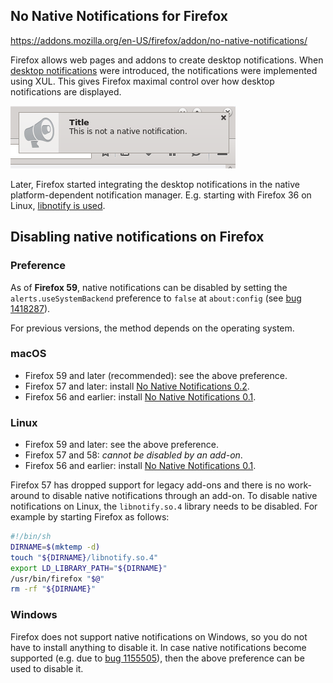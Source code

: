 ## No Native Notifications for Firefox

https://addons.mozilla.org/en-US/firefox/addon/no-native-notifications/

Firefox allows web pages and addons to create desktop notifications.
When [desktop notifications](https://bugzilla.mozilla.org/show_bug.cgi?id=59454)
were introduced, the notifications were implemented using XUL.
This gives Firefox maximal control over how desktop notifications are displayed.

![](screenshot.png?raw=true)

Later, Firefox started integrating the desktop notifications in the native
platform-dependent notification manager. E.g. starting with Firefox 36 on Linux,
[libnotify is used](https://bugzilla.mozilla.org/show_bug.cgi?id=858919).


## Disabling native notifications on Firefox

### Preference

As of **Firefox 59**, native notifications can be disabled by setting the
`alerts.useSystemBackend` preference to `false` at `about:config`
(see [bug 1418287](https://bugzilla.mozilla.org/show_bug.cgi?id=1418287)).

For previous versions, the method depends on the operating system.

### macOS

- Firefox 59 and later (recommended): see the above preference.
- Firefox 57 and later: install [No Native Notifications 0.2](https://addons.mozilla.org/en-US/firefox/addon/no-native-notifications/versions/0.2).
- Firefox 56 and earlier: install [No Native Notifications 0.1](https://addons.mozilla.org/en-US/firefox/addon/no-native-notifications/versions/0.1.1-signed.1-signed).


### Linux

- Firefox 59 and later: see the above preference.
- Firefox 57 and 58: *cannot be disabled by an add-on*.
- Firefox 56 and earlier: install [No Native Notifications 0.1](https://addons.mozilla.org/en-US/firefox/addon/no-native-notifications/versions/0.1.1-signed.1-signed).

Firefox 57 has dropped support for legacy add-ons and there is no work-around to
disable native notifications through an add-on. To disable native notifications
on Linux, the `libnotify.so.4` library needs to be disabled.
For example by starting Firefox as follows:

```sh
#!/bin/sh
DIRNAME=$(mktemp -d)
touch "${DIRNAME}/libnotify.so.4"
export LD_LIBRARY_PATH="${DIRNAME}"
/usr/bin/firefox "$@"
rm -rf "${DIRNAME}"
```


### Windows
Firefox does not support native notifications on Windows, so you do not have to
install anything to disable it. In case native notifications become supported
(e.g. due to [bug 1155505](https://bugzilla.mozilla.org/show_bug.cgi?id=1155505)),
 then the above preference can be used to disable it.

